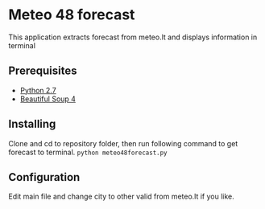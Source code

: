 # Meteo 48 forecast
This application extracts forecast from meteo.lt and displays information in terminal

## Prerequisites
* [Python 2.7](https://www.python.org/downloads/)
* [Beautiful Soup 4](https://www.crummy.com/software/BeautifulSoup/bs4/doc/)

## Installing
Clone and cd to repository folder, then run following command to get forecast to terminal.
`python meteo48forecast.py`

## Configuration
Edit main file and change city to other valid from meteo.lt if you like.